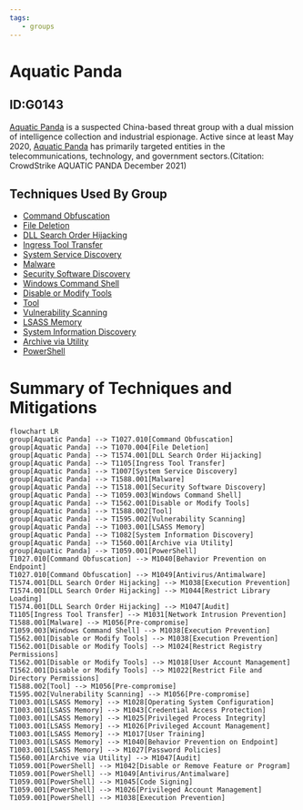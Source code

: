 ```yaml
---
tags:
   - groups
---
```

# Aquatic Panda
## ID:G0143
[Aquatic Panda](/mitre/groups/G0143) is a suspected China-based threat group with a dual mission of intelligence collection and industrial espionage. Active since at least May 2020, [Aquatic Panda](/mitre/groups/G0143) has primarily targeted entities in the telecommunications, technology, and government sectors.(Citation: CrowdStrike AQUATIC PANDA December 2021)
## Techniques Used By Group
* [Command Obfuscation](techniques/T1027/010)
* [File Deletion](techniques/T1070/004)
* [DLL Search Order Hijacking](techniques/T1574/001)
* [Ingress Tool Transfer](techniques/T1105)
* [System Service Discovery](techniques/T1007)
* [Malware](techniques/T1588/001)
* [Security Software Discovery](techniques/T1518/001)
* [Windows Command Shell](techniques/T1059/003)
* [Disable or Modify Tools](techniques/T1562/001)
* [Tool](techniques/T1588/002)
* [Vulnerability Scanning](techniques/T1595/002)
* [LSASS Memory](techniques/T1003/001)
* [System Information Discovery](techniques/T1082)
* [Archive via Utility](techniques/T1560/001)
* [PowerShell](techniques/T1059/001)

# Summary of Techniques and Mitigations
```mermaid
flowchart LR
group[Aquatic Panda] --> T1027.010[Command Obfuscation]
group[Aquatic Panda] --> T1070.004[File Deletion]
group[Aquatic Panda] --> T1574.001[DLL Search Order Hijacking]
group[Aquatic Panda] --> T1105[Ingress Tool Transfer]
group[Aquatic Panda] --> T1007[System Service Discovery]
group[Aquatic Panda] --> T1588.001[Malware]
group[Aquatic Panda] --> T1518.001[Security Software Discovery]
group[Aquatic Panda] --> T1059.003[Windows Command Shell]
group[Aquatic Panda] --> T1562.001[Disable or Modify Tools]
group[Aquatic Panda] --> T1588.002[Tool]
group[Aquatic Panda] --> T1595.002[Vulnerability Scanning]
group[Aquatic Panda] --> T1003.001[LSASS Memory]
group[Aquatic Panda] --> T1082[System Information Discovery]
group[Aquatic Panda] --> T1560.001[Archive via Utility]
group[Aquatic Panda] --> T1059.001[PowerShell]
T1027.010[Command Obfuscation] --> M1040[Behavior Prevention on Endpoint]
T1027.010[Command Obfuscation] --> M1049[Antivirus/Antimalware]
T1574.001[DLL Search Order Hijacking] --> M1038[Execution Prevention]
T1574.001[DLL Search Order Hijacking] --> M1044[Restrict Library Loading]
T1574.001[DLL Search Order Hijacking] --> M1047[Audit]
T1105[Ingress Tool Transfer] --> M1031[Network Intrusion Prevention]
T1588.001[Malware] --> M1056[Pre-compromise]
T1059.003[Windows Command Shell] --> M1038[Execution Prevention]
T1562.001[Disable or Modify Tools] --> M1038[Execution Prevention]
T1562.001[Disable or Modify Tools] --> M1024[Restrict Registry Permissions]
T1562.001[Disable or Modify Tools] --> M1018[User Account Management]
T1562.001[Disable or Modify Tools] --> M1022[Restrict File and Directory Permissions]
T1588.002[Tool] --> M1056[Pre-compromise]
T1595.002[Vulnerability Scanning] --> M1056[Pre-compromise]
T1003.001[LSASS Memory] --> M1028[Operating System Configuration]
T1003.001[LSASS Memory] --> M1043[Credential Access Protection]
T1003.001[LSASS Memory] --> M1025[Privileged Process Integrity]
T1003.001[LSASS Memory] --> M1026[Privileged Account Management]
T1003.001[LSASS Memory] --> M1017[User Training]
T1003.001[LSASS Memory] --> M1040[Behavior Prevention on Endpoint]
T1003.001[LSASS Memory] --> M1027[Password Policies]
T1560.001[Archive via Utility] --> M1047[Audit]
T1059.001[PowerShell] --> M1042[Disable or Remove Feature or Program]
T1059.001[PowerShell] --> M1049[Antivirus/Antimalware]
T1059.001[PowerShell] --> M1045[Code Signing]
T1059.001[PowerShell] --> M1026[Privileged Account Management]
T1059.001[PowerShell] --> M1038[Execution Prevention]
```
